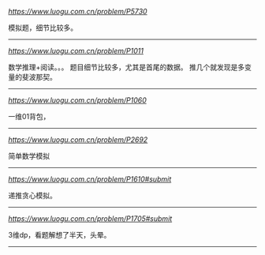 *https://www.luogu.com.cn/problem/P5730*

模拟题，细节比较多。

---

*https://www.luogu.com.cn/problem/P1011*

数学推理+阅读。。。
题目细节比较多，尤其是首尾的数据。
推几个就发现是多变量的斐波那契。

---

*https://www.luogu.com.cn/problem/P1060*

一维01背包，

---

*https://www.luogu.com.cn/problem/P2692*

简单数学模拟

---

*https://www.luogu.com.cn/problem/P1610#submit*

递推贪心模拟。

---

*https://www.luogu.com.cn/problem/P1705#submit*

3维dp，看题解想了半天，头晕。

---
